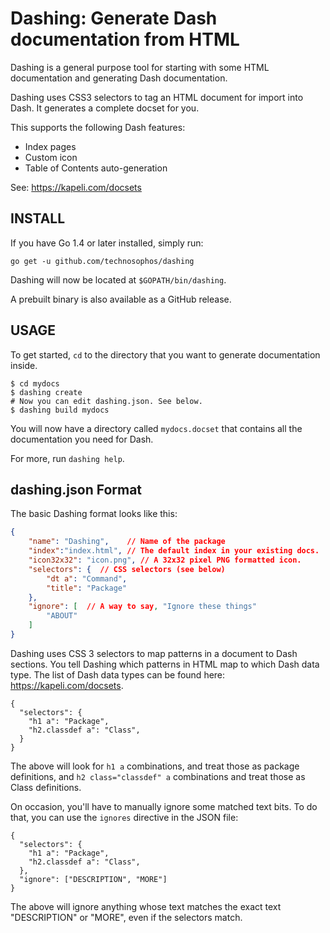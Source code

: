 # Dashing: Generate Dash documentation from HTML

Dashing is a general purpose tool for starting with some HTML
documentation and generating Dash documentation.

Dashing uses CSS3 selectors to tag an HTML document for import into
Dash. It generates a complete docset for you.

This supports the following Dash features:

- Index pages
- Custom icon
- Table of Contents auto-generation

See:
https://kapeli.com/docsets

## INSTALL

If you have Go 1.4 or later installed, simply run:

`go get -u github.com/technosophos/dashing`

Dashing will now be located at `$GOPATH/bin/dashing`.

A prebuilt binary is also available as a GitHub release.

## USAGE

To get started, `cd` to the directory that you want to generate
documentation inside.

```
$ cd mydocs
$ dashing create
# Now you can edit dashing.json. See below.
$ dashing build mydocs
```

You will now have a directory called `mydocs.docset` that contains all
the documentation you need for Dash.

For more, run `dashing help`.

## dashing.json Format

The basic Dashing format looks like this:

```json
{
    "name": "Dashing",    // Name of the package
    "index":"index.html", // The default index in your existing docs.
    "icon32x32": "icon.png", // A 32x32 pixel PNG formatted icon.
    "selectors": {  // CSS selectors (see below)
        "dt a": "Command",
        "title": "Package"
    },
    "ignore": [  // A way to say, "Ignore these things"
        "ABOUT"
    ]
}
```

Dashing uses CSS 3 selectors to map patterns in a document to Dash
sections. You tell Dashing which patterns in HTML map to which Dash data
type. The list of Dash data types can be found here: https://kapeli.com/docsets.

```
{
  "selectors": {
    "h1 a": "Package",
    "h2.classdef a": "Class",
  }
}
```

The above will look for `h1 a` combinations, and treat those as package
definitions, and `h2 class="classdef" a` combinations and treat those as
Class definitions.

On occasion, you'll have to manually ignore some matched text bits. To
do that, you can use the `ignores` directive in the JSON file:


```
{
  "selectors": {
    "h1 a": "Package",
    "h2.classdef a": "Class",
  },
  "ignore": ["DESCRIPTION", "MORE"]
}
```

The above will ignore anything whose text matches the exact text "DESCRIPTION"
or "MORE", even if the selectors match.
